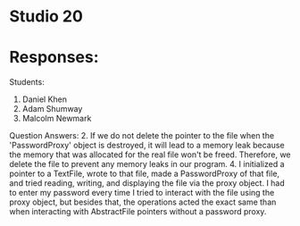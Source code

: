 # Studio 20

# Responses:
Students:
1. Daniel Khen
2. Adam Shumway
3. Malcolm Newmark


Question Answers:
2. If we do not delete the pointer to the file when the 'PasswordProxy' object is destroyed, it will lead 
to a memory leak because the memory that was allocated for the real file won't be freed. Therefore, we delete 
the file to prevent any memory leaks in our program.
4. I initialized a pointer to a TextFile, wrote to that file, made a PasswordProxy of that file, and tried reading, 
   writing, and displaying the file via the proxy object. I had to enter my password every time I tried to interact 
   with the file using the proxy object, but besides that, the operations acted the exact same than when interacting 
   with AbstractFile pointers without a password proxy. 
